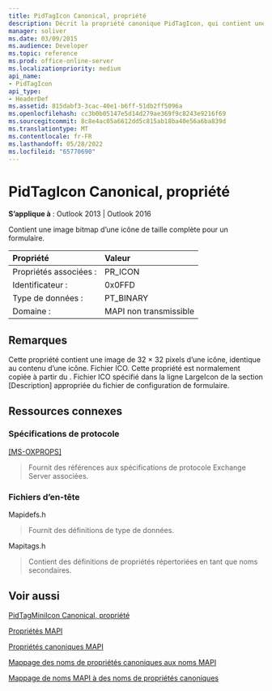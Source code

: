 ```yaml
---
title: PidTagIcon Canonical, propriété
description: Décrit la propriété canonique PidTagIcon, qui contient une image bitmap d’une icône de taille complète pour un formulaire.
manager: soliver
ms.date: 03/09/2015
ms.audience: Developer
ms.topic: reference
ms.prod: office-online-server
ms.localizationpriority: medium
api_name:
- PidTagIcon
api_type:
- HeaderDef
ms.assetid: 815dabf3-3cac-40e1-b6ff-51db2ff5096a
ms.openlocfilehash: cc3b0b05147e5d14d279ae369f9c8243e9216f69
ms.sourcegitcommit: 8c8e4ac05a6612dd5c815ab18ba40e56a6ba839d
ms.translationtype: MT
ms.contentlocale: fr-FR
ms.lasthandoff: 05/28/2022
ms.locfileid: "65770690"
---
```

# <a name="pidtagicon-canonical-property"></a>PidTagIcon Canonical, propriété

  
  
**S’applique à** : Outlook 2013 | Outlook 2016 
  
Contient une image bitmap d’une icône de taille complète pour un formulaire. 
  
|Propriété |Valeur |
|:-----|:-----|
|Propriétés associées :  <br/> |PR_ICON  <br/> |
|Identificateur :  <br/> |0x0FFD  <br/> |
|Type de données :  <br/> |PT_BINARY  <br/> |
|Domaine :  <br/> |MAPI non transmissible  <br/> |
   
## <a name="remarks"></a>Remarques

Cette propriété contient une image de 32 × 32 pixels d’une icône, identique au contenu d’une icône. Fichier ICO. Cette propriété est normalement copiée à partir du . Fichier ICO spécifié dans la ligne LargeIcon de la section [Description] appropriée du fichier de configuration de formulaire. 
  
## <a name="related-resources"></a>Ressources connexes

### <a name="protocol-specifications"></a>Spécifications de protocole

[[MS-OXPROPS]](https://msdn.microsoft.com/library/f6ab1613-aefe-447d-a49c-18217230b148%28Office.15%29.aspx)
  
> Fournit des références aux spécifications de protocole Exchange Server associées.
    
### <a name="header-files"></a>Fichiers d’en-tête

Mapidefs.h
  
> Fournit des définitions de type de données.
    
Mapitags.h
  
> Contient des définitions de propriétés répertoriées en tant que noms secondaires.
    
## <a name="see-also"></a>Voir aussi



[PidTagMiniIcon Canonical, propriété](pidtagminiicon-canonical-property.md)


[Propriétés MAPI](mapi-properties.md)
  
[Propriétés canoniques MAPI](mapi-canonical-properties.md)
  
[Mappage des noms de propriétés canoniques aux noms MAPI](mapping-canonical-property-names-to-mapi-names.md)
  
[Mappage de noms MAPI à des noms de propriétés canoniques](mapping-mapi-names-to-canonical-property-names.md)

